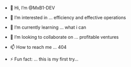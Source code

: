 - 👋 Hi, I’m @MxB1-DEV
- 👀 I’m interested in ... efficiency and effective operations
- 🌱 I’m currently learning ... what i can
- 💞️ I’m looking to collaborate on ... profitable ventures
- 📫 How to reach me ... 404

- ⚡ Fun fact: ... this is my first try...

